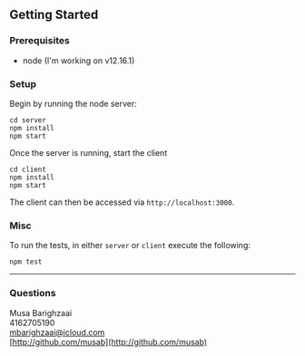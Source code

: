 ## Getting Started

### Prerequisites

- node (I'm working on v12.16.1)

### Setup

Begin by running the node server:

```
cd server
npm install
npm start
```

Once the server is running, start the client

```
cd client
npm install
npm start
```

The client can then be accessed via `http://localhost:3000`.

### Misc

To run the tests, in either `server` or `client` execute the following:

```
npm test
```

---

### Questions

Musa Barighzaai
<br>
4162705190
<br>
mbarighzaai@icloud.com
<br>
[http://github.com/musab](http://github.com/musab)
